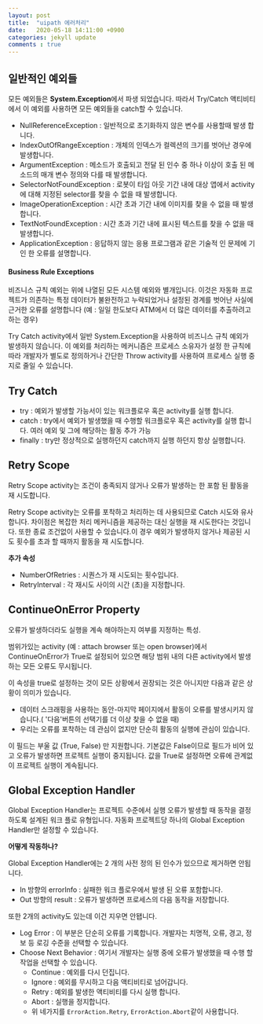 ```yaml
---
layout: post
title:  "uipath 에러처리"
date:   2020-05-18 14:11:00 +0900
categories: jekyll update
comments : true
---
```

## 일반적인 예외들

모든 예외들은 **System.Exception**에서 파생 되었습니다. 따라서 Try/Catch 액티비티에서 이 예외를 사용하면 모든 예외들을 catch할 수 있습니다.

- NullReferenceException : 일반적으로 초기화하지 않은 변수를 사용할때 발생 합니다.
- IndexOutOfRangeException : 개체의 인덱스가 컬렉션의 크기를 벗어난 경우에 발생합니다.
- ArgumentException : 메소드가 호출되고 전달 된 인수 중 하나 이상이 호출 된 메소드의 매개 변수 정의와 다를 때 발생합니다.
- SelectorNotFoundException : 로봇이 타임 아웃 기간 내에 대상 앱에서 activity에 대해 지정된 selector를 찾을 수 없을 때 발생합니다.
- ImageOperationException : 시간 초과 기간 내에 이미지를 찾을 수 없을 때 발생합니다.
- TextNotFoundException : 시간 초과 기간 내에 표시된 텍스트를 찾을 수 없을 때 발생합니다.
- ApplicationException : 응답하지 않는 응용 프로그램과 같은 기술적 인 문제에 기인 한 오류를 설명합니다.

#### Business Rule Exceptions
비즈니스 규칙 예외는 위에 나열된 모든 시스템 예외와 별개입니다. 이것은 자동화 프로젝트가 의존하는 특정 데이터가 불완전하고 누락되었거나 설정된 경계를 벗어난 사실에 근거한 오류를 설명합니다 (예 : 일일 한도보다 ATM에서 더 많은 데이터를 추출하려고하는 경우)

Try Catch activity에서 일반 System.Exception을 사용하여 비즈니스 규칙 예외가 발생하지 않습니다. 이 예외를 처리하는 메커니즘은 프로세스 소유자가 설정 한 규칙에 따라 개발자가 별도로 정의하거나 간단한 Throw activity를 사용하여 프로세스 실행 중지로 줄일 수 있습니다.


## Try Catch

- try : 예외가 발생할 가능서이 있는 워크플로우 혹은 activity를 실행 합니다.
- catch : try에서 예외가 발생했을 때 수행할 워크플로우 혹은 activity를 실행 합니다. 여러 예외 및 그에 해당하는 활동 추가 가능
- finally : try만 정상적으로 실행하던지 catch까지 실행 하던지 항상 실행합니다.

## Retry Scope

Retry Scope activity는 조건이 충족되지 않거나 오류가 발생하는 한 포함 된 활동을 재 시도합니다.

 Retry Scope activity는 오류를 포착하고 처리하는 데 사용되므로 Catch 시도와 유사합니다. 차이점은 복잡한 처리 메커니즘을 제공하는 대신 실행을 재 시도한다는 것입니다. 또한 종료 조건없이 사용할 수 있습니다.이 경우 예외가 발생하지 않거나 제공된 시도 횟수를 초과 할 때까지 활동을 재 시도합니다.

 **추가 속성**

 - NumberOfRetries : 시퀀스가 재 시도되는 횟수입니다.
 - RetryInterval : 각 재시도 사이의 시간 (초)을 지정합니다.

## ContinueOnError Property

오류가 발생하더라도 실행을 계속 해야하는지 여부를 지정하는 특성.

범위가있는 activity (예 : attach browser 또는 open browser)에서 ContinueOnError가 True로 설정되어 있으면 해당 범위 내의 다른 activity에서 발생하는 모든 오류도 무시됩니다.

이 속성을 true로 설정하는 것이 모든 상황에서 권장되는 것은 아니지만 다음과 같은 상황이 의미가 있습니다.

- 데이터 스크래핑을 사용하는 동안-마지막 페이지에서 활동이 오류를 발생시키지 않습니다.( '다음'버튼의 선택기를 더 이상 찾을 수 없을 때)
- 우리는 오류를 포착하는 데 관심이 없지만 단순히 활동의 실행에 관심이 있습니다.

이 필드는 부울 값 (True, False) 만 지원합니다. 기본값은 False이므로 필드가 비어 있고 오류가 발생하면 프로젝트 실행이 중지됩니다. 값을 True로 설정하면 오류에 관계없이 프로젝트 실행이 계속됩니다.

## Global Exception Handler

Global Exception Handler는 프로젝트 수준에서 실행 오류가 발생할 때 동작을 결정하도록 설계된 워크 플로 유형입니다. 자동화 프로젝트당 하나의 Global Exception Handler만 설정할 수 있습니다.

**어떻게 작동하나?**

Global Exception Handler에는 2 개의 사전 정의 된 인수가 있으므로 제거하면 안됩니다.

- In 방향의 errorInfo : 실패한 워크 플로우에서 발생 된 오류 포함합니다.
- Out 방향의 result : 오류가 발생하면 프로세스의 다음 동작을 저장합니다.

또한 2개의 activity도 있는데 이건 지우면 안됍니다.

- Log Error : 이 부분은 단순히 오류를 기록합니다. 개발자는 치명적, 오류, 경고, 정보 등 로깅 수준을 선택할 수 있습니다.
- Choose Next Behavior : 여기서 개발자는 실행 중에 오류가 발생했을 때 수행 할 작업을 선택할 수 있습니다.
  - Continue : 예외를 다시 던집니다.
  - Ignore : 예외를 무시하고 다음 액티비티로 넘어갑니다.
  - Retry : 예외를 발생한 액티비티를 다시 실행 합니다.
  - Abort : 실행을 정지합니다.
  - 위 네가지를 `ErrorAction.Retry`, `ErrorAction.Abort`같이 사용합니다.
